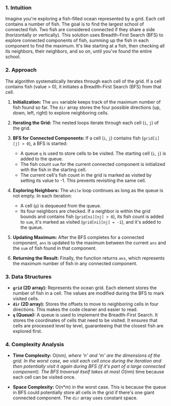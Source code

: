 ### 1. Intuition

Imagine you're exploring a fish-filled ocean represented by a grid. Each cell contains a number of fish.  The goal is to find the largest school of connected fish.  Two fish are considered connected if they share a side (horizontally or vertically). This solution uses Breadth-First Search (BFS) to explore connected components of fish, summing up the fish in each component to find the maximum.  It's like starting at a fish, then checking all its neighbors, their neighbors, and so on, until you've found the entire school.

### 2. Approach

The algorithm systematically iterates through each cell of the grid. If a cell contains fish (value > 0), it initiates a Breadth-First Search (BFS) from that cell.

1. **Initialization:**  The `ans` variable keeps track of the maximum number of fish found so far.  The `dir` array stores the four possible directions (up, down, left, right) to explore neighboring cells.

2. **Iterating the Grid:** The nested loops iterate through each cell (`i`, `j`) of the grid.

3. **BFS for Connected Components:** If a cell (`i`, `j`) contains fish (`grid[i][j] > 0`), a BFS is started:
   - A queue `q` is used to store cells to be visited. The starting cell (`i`, `j`) is added to the queue.
   - The fish count `sum` for the current connected component is initialized with the fish in the starting cell.
   - The current cell's fish count in the grid is marked as visited by setting its value to -1.  This prevents revisiting the same cell.

4. **Exploring Neighbors:** The `while` loop continues as long as the queue is not empty.  In each iteration:
   - A cell (`p`) is dequeued from the queue.
   - Its four neighbors are checked. If a neighbor is within the grid bounds and contains fish (`grid[ni][nj] > 0`), its fish count is added to `sum`, it's marked as visited (`grid[ni][nj] = -1`), and it's added to the queue.

5. **Updating Maximum:** After the BFS completes for a connected component, `ans` is updated to the maximum between the current `ans` and the `sum` of fish found in that component.

6. **Returning the Result:** Finally, the function returns `ans`, which represents the maximum number of fish in any connected component.

### 3. Data Structures

- **`grid` (2D array):** Represents the ocean grid. Each element stores the number of fish in a cell.  The values are modified during the BFS to mark visited cells.
- **`dir` (2D array):** Stores the offsets to move to neighboring cells in four directions. This makes the code cleaner and easier to read.
- **`q` (Queue):** A queue is used to implement the Breadth-First Search. It stores the coordinates of cells that need to be visited.  It ensures that cells are processed level by level, guaranteeing that the closest fish are explored first.

### 4. Complexity Analysis

- **Time Complexity:** O(n*m), where 'n' and 'm' are the dimensions of the grid. In the worst case, we visit each cell once during the iteration and then potentially visit it again during BFS (if it's part of a large connected component). The BFS traversal itself takes at most O(n*m) time because each cell can be visited once.

- **Space Complexity:** O(n*m) in the worst case. This is because the queue in BFS could potentially store all cells in the grid if there's one giant connected component.  The `dir` array uses constant space.

